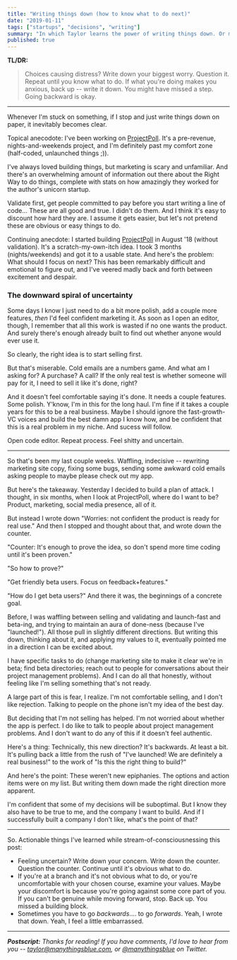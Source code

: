 ```yaml
---
title: "Writing things down (how to know what to do next)"
date: "2019-01-11"
tags: ["startups", "decisions", "writing"]
summary: "In which Taylor learns the power of writing things down. Or maybe learns a lesson about validating before coding. Or about launching too soon. All of the above, perhaps."
published: true
---
```


**TL/DR:**
> Choices causing distress? Write down your biggest worry. Question it. Repeat until you know what to do. If what you're doing makes you anxious, back up -- write it down. You might have missed a step. Going backward is okay.

----

Whenever I'm stuck on something, if I stop and just write things down on paper, it inevitably becomes clear. 

Topical anecodote: I've been working on [ProjectPoll](https://projectpoll.co). It's a pre-revenue, nights-and-weekends project, and I'm definitely past my comfort zone (half-coded, unlaunched things ;)).

I've always loved building things, but marketing is scary and unfamiliar. And there's an overwhelming amount of information out there about the Right Way to do things, complete with stats on how amazingly they worked for the author's unicorn startup.

Validate first, get people committed to pay before you start writing a line of code... These are all good and true. I didn't do them. And I think it's easy to discount how hard they are. I assume it gets easier, but let's not pretend these are obvious or easy things to do.

Continuing anecdote: I started building [ProjectPoll](https://projectpoll.co) in August '18 (without validation). It's a scratch-my-own-itch idea. I took 3 months (nights/weekends) and got it to a usable state. And here's the problem: What should I focus on next? This has been remarkably difficult and emotional to figure out, and I've veered madly back and forth between excitement and despair.

### The downward spiral of uncertainty

Some days I know I just need to do a bit more polish, add a couple more features, _then_ I'd feel confident marketing it. As soon as I open an editor, though, I remember that all this work is wasted if no one wants the product. And surely there's enough already built to find out whether anyone would ever use it.

So clearly, the right idea is to start selling first.

But that's miserable. Cold emails are a numbers game. And what am I asking for? A purchase? A call? If the only real test is whether someone will pay for it, I need to sell it like it's done, right?

And it doesn't feel comfortable saying it's done. It needs a couple features. Some polish. Y'know, I'm in this for the long haul. I'm fine if it takes a couple years for this to be a real business. Maybe I should ignore the fast-growth-VC voices and build the best damn app I know how, and be confident that this is a real problem in my niche. And sucess will follow.

Open code editor. Repeat process. Feel shitty and uncertain.

* * *

So that's been my last couple weeks. Waffling, indecisive -- rewriting marketing site copy, fixing some bugs, sending some awkward cold emails asking people to maybe please check out my app.

But here's the takeaway. Yesterday I decided to build a plan of attack. I thought, in six months, when I look at ProjectPoll, where do I want to be? Product, marketing, social media presence, all of it.

But instead I wrote down "Worries: not confident the product is ready for real use." And then I stopped and thought about that, and wrote down the counter. 

"Counter: It's enough to prove the idea, so don't spend more time coding until it's been proven."

"So how to prove?" 

"Get friendly beta users. Focus on feedback+features." 

"How do I get beta users?" And there it was, the beginnings of a concrete goal. 

Before, I was waffling between selling and validating and launch-fast and beta-ing, and trying to maintain an aura of done-ness (because I've "launched!"). All those pull in slightly different directions. But writing this down, thinking about it, and applying my values to it, eventually pointed me in a direction I can be excited about.

I have specific tasks to do (change marketing site to make it clear we're in beta; find beta directories; reach out to people for conversations about their project management problems). And I can do all that honestly, without feeling like I'm selling something that's not ready.

A large part of this is fear, I realize. I'm not comfortable selling, and I don't like rejection. Talking to people on the phone isn't my idea of the best day. 

But deciding that I'm not selling has helped. I'm not worried about whether the app is perfect. I do like to talk to people about project management problems. And I don't want to do any of this if it doesn't feel authentic. 

Here's a thing: Technically, this new direction? It's backwards. At least a bit. It's pulling back a little from the rush of "I've launched! We are definitely a real business!" to the work of "Is this the right thing to build?"

And here's the point: These weren't new epiphanies. The options and action items were on my list. But writing them down made the right direction more apparent. 

I'm confident that some of my decisions will be suboptimal. But I know they also have to be true to me, and the company I want to build. And if I successfully built a company I don't like, what's the point of that?

* * *

So. Actionable things I've learned while stream-of-consciousnessing this post:

* Feeling uncertain? Write down your concern. Write down the counter. Question the counter. Continue until it's obvious what to do.
* If you're at a branch and it's not obvious what to do, or you're uncomfortable with your chosen course, examine your values. Maybe your discomfort is because you're going against some core part of you. If you can't be genuine while moving forward, stop. Back up. You missed a building block. 
* Sometimes you have to go _backwards_.... to go _forwards_. Yeah, I wrote that down. Yeah, I feel a little embarrassed.

----

*__Postscript:__
Thanks for reading! If you have comments, I'd love to hear from you -- [taylor@manythingsblue.com](mailto:taylor@manythingsblue.com), or [@manythingsblue](https://twitter.com/manythingsblue) on Twitter.*